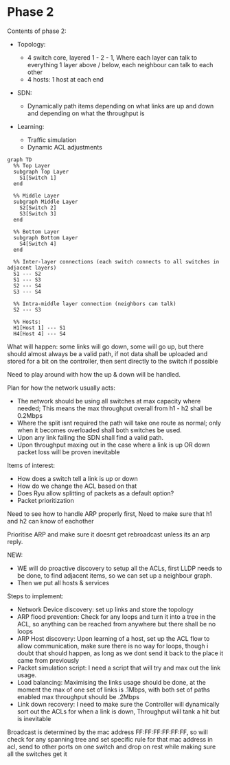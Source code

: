 # Phase 2
Contents of phase 2:
- Topology:
  - 4 switch core, layered 1 - 2 - 1, Where each layer can talk to everything 1 layer above / below, each neighbour can talk to each other
  - 4 hosts: 1 host at each end

- SDN:
  - Dynamically path items depending on what links are up and down and depending on what the throughput is

- Learning:
  - Traffic simulation
  - Dynamic ACL adjustments

```mermaid
graph TD
  %% Top Layer
  subgraph Top Layer
    S1[Switch 1]
  end

  %% Middle Layer
  subgraph Middle Layer
    S2[Switch 2]
    S3[Switch 3]
  end

  %% Bottom Layer
  subgraph Bottom Layer
    S4[Switch 4]
  end

  %% Inter-layer connections (each switch connects to all switches in adjacent layers)
  S1 --- S2
  S1 --- S3
  S2 --- S4
  S3 --- S4

  %% Intra-middle layer connection (neighbors can talk)
  S2 --- S3

  %% Hosts:
  H1[Host 1] --- S1
  H4[Host 4] --- S4
```
What will happen: some links will go down, some will go up, but there should almost always be a valid path, if not data shall be uploaded and stored for a bit on the controller, then sent directly to the switch if possible

Need to play around with how the up & down will be handled.

Plan for how the network usually acts:
- The network should be using all switches at max capacity where needed; This means the max throughput overall from h1 - h2 shall be 0.2Mbps
- Where the split isnt required the path will take one route as normal; only when it becomes overloaded shall both switches be used.
- Upon any link failing the SDN shall find a valid path.
- Upon throughput maxing out in the case where a link is up OR down packet loss will be proven inevitable

Items of interest:
- How does a switch tell a link is up or down
- How do we change the ACL based on that
- Does Ryu allow splitting of packets as a default option?
- Packet prioritization

Need to see how to handle ARP properly first,
Need to make sure that h1 and h2 can know of eachother

Prioritise ARP and make sure it doesnt get rebroadcast unless its an arp reply.



NEW:
- WE will do proactive discovery to setup all the ACLs, first LLDP needs to be done, to find adjacent items, so we can set up a neighbour graph.
- Then we put all hosts & services

Steps to implement:
- Network Device discovery: set up links and store the topology
- ARP flood prevention: Check for any loops and turn it into a tree in the ACL, so anything can be reached from anywhere but there shall be no loops
- ARP Host discovery: Upon learning of a host, set up the ACL flow to allow communication, make sure there is no way for loops, though i doubt that should happen, as long as we dont send it back to the place it came from previously
- Packet simulation script: I need a script that will try and max out the link usage.
- Load balancing: Maximising the links usage should be done, at the moment the max of one set of links is .1Mbps, with both set of paths enabled max throughput should be .2Mbps
- Link down recovery: I need to make sure the Controller will dynamically sort out the ACLs for when a link is down, Throughput will tank a hit but is inevitable

Broadcast is determined by the mac address FF:FF:FF:FF:FF:FF, so will check for any spanning tree and set specific rule for that mac address in acl, send to other ports on one switch and drop on rest while making sure all the switches get it